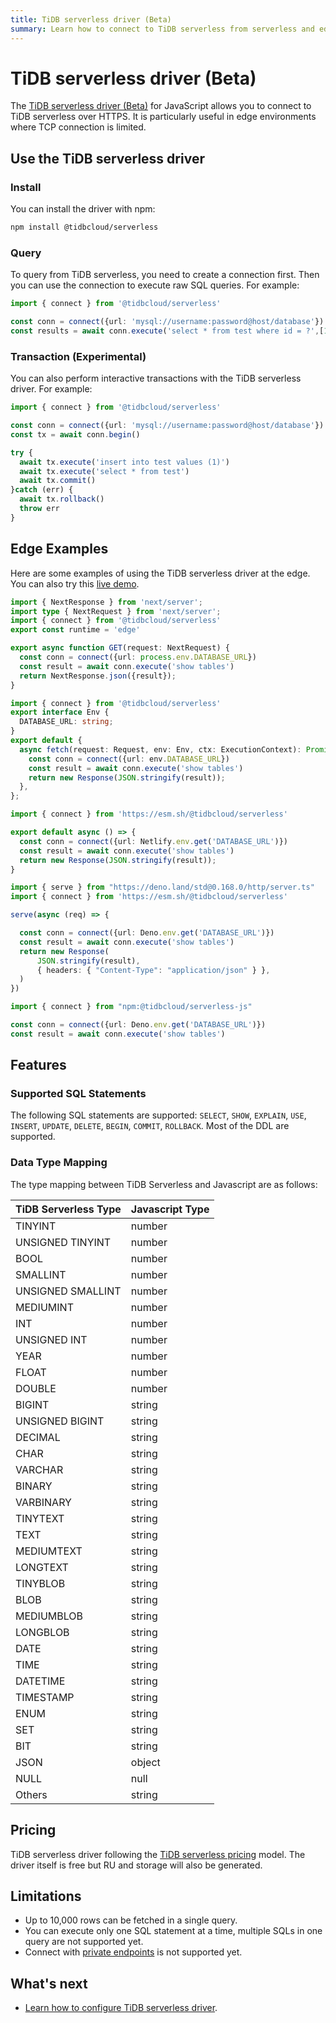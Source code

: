 ```yaml
---
title: TiDB serverless driver (Beta)
summary: Learn how to connect to TiDB serverless from serverless and edge environments over HTTP.
---
```


# TiDB serverless driver (Beta)

The [TiDB serverless driver (Beta)](https://github.com/tidbcloud/serverless-js) for JavaScript allows you to connect to TiDB serverless over HTTPS. It is particularly useful in edge environments where TCP connection is limited.

## Use the TiDB serverless driver

### Install

You can install the driver with npm:

```bash
npm install @tidbcloud/serverless
```

### Query

To query from TiDB serverless, you need to create a connection first. Then you can use the connection to execute raw SQL queries. For example:

```ts
import { connect } from '@tidbcloud/serverless'

const conn = connect({url: 'mysql://username:password@host/database'})
const results = await conn.execute('select * from test where id = ?',[1])
```

### Transaction (Experimental)

You can also perform interactive transactions with the TiDB serverless driver. For example:

```ts
import { connect } from '@tidbcloud/serverless'

const conn = connect({url: 'mysql://username:password@host/database'})
const tx = await conn.begin()

try {
  await tx.execute('insert into test values (1)')
  await tx.execute('select * from test')
  await tx.commit()
}catch (err) {
  await tx.rollback()
  throw err
}
```

## Edge Examples

Here are some examples of using the TiDB serverless driver at the edge. You can also try this [live demo](https://github.com/tidbcloud/car-sales-insight).

<SimpleTab>

<div label="Vercel Edge Function">

```ts
import { NextResponse } from 'next/server';
import type { NextRequest } from 'next/server';
import { connect } from '@tidbcloud/serverless'
export const runtime = 'edge'

export async function GET(request: NextRequest) {
  const conn = connect({url: process.env.DATABASE_URL})
  const result = await conn.execute('show tables')
  return NextResponse.json({result});
}
```

</div>

<div label="Cloudflare Workers">

```ts
import { connect } from '@tidbcloud/serverless'
export interface Env {
  DATABASE_URL: string;
}
export default {
  async fetch(request: Request, env: Env, ctx: ExecutionContext): Promise<Response> {
    const conn = connect({url: env.DATABASE_URL})
    const result = await conn.execute('show tables')
    return new Response(JSON.stringify(result));
  },
};
```

</div>

<div label="Netlify Edge Function">

```ts
import { connect } from 'https://esm.sh/@tidbcloud/serverless'

export default async () => {
  const conn = connect({url: Netlify.env.get('DATABASE_URL')})
  const result = await conn.execute('show tables')
  return new Response(JSON.stringify(result));
}
```

</div>

<div label="Supabase Edge Function">

```ts
import { serve } from "https://deno.land/std@0.168.0/http/server.ts"
import { connect } from 'https://esm.sh/@tidbcloud/serverless'

serve(async (req) => {

  const conn = connect({url: Deno.env.get('DATABASE_URL')})
  const result = await conn.execute('show tables')
  return new Response(
      JSON.stringify(result),
      { headers: { "Content-Type": "application/json" } },
  )
})
```

</div>

<div label="Deno">

```ts
import { connect } from "npm:@tidbcloud/serverless-js"

const conn = connect({url: Deno.env.get('DATABASE_URL')})
const result = await conn.execute('show tables')
```

</div>

</SimpleTab>

## Features

### Supported SQL Statements

The following SQL statements are supported:  `SELECT`, `SHOW`, `EXPLAIN`, `USE`, `INSERT`, `UPDATE`, `DELETE`, `BEGIN`, `COMMIT`, `ROLLBACK`. Most of the DDL are supported.

### Data Type Mapping

The type mapping between TiDB Serverless and Javascript are as follows:

| TiDB Serverless Type | Javascript Type |
|----------------------|-----------------|
| TINYINT              | number          |
| UNSIGNED TINYINT     | number          |
| BOOL                 | number          |
| SMALLINT             | number          |
| UNSIGNED SMALLINT    | number          |
| MEDIUMINT            | number          |
| INT                  | number          |
| UNSIGNED INT         | number          |
| YEAR                 | number          |
| FLOAT                | number          |
| DOUBLE               | number          |
| BIGINT               | string          |
| UNSIGNED BIGINT      | string          |
| DECIMAL              | string          |
| CHAR                 | string          |
| VARCHAR              | string          |
| BINARY               | string          |
| VARBINARY            | string          |
| TINYTEXT             | string          |
| TEXT                 | string          |
| MEDIUMTEXT           | string          |
| LONGTEXT             | string          |
| TINYBLOB             | string          |
| BLOB                 | string          |
| MEDIUMBLOB           | string          |
| LONGBLOB             | string          |
| DATE                 | string          |
| TIME                 | string          |
| DATETIME             | string          |
| TIMESTAMP            | string          |
| ENUM                 | string          |
| SET                  | string          |
| BIT                  | string          |
| JSON                 | object          |
| NULL                 | null            |
| Others               | string          |

## Pricing

TiDB serverless driver following the [TiDB serverless pricing](https://www.pingcap.com/tidb-serverless-pricing-details) model. The driver itself is free but RU and storage will also be generated.

## Limitations

- Up to 10,000 rows can be fetched in a single query.
- You can execute only one SQL statement at a time, multiple SQLs in one query are not supported yet.
- Connect with [private endpoints](/tidb-cloud/set-up-private-endpoint-connections-serverless.md) is not supported yet.

## What's next

- [Learn how to configure TiDB serverless driver](/tidb-cloud/serverless-driver-config.md).
